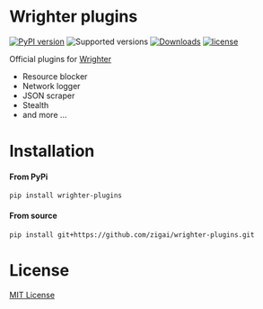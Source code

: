 # Wrighter plugins

[![PyPI version](https://badge.fury.io/py/wrighter-plugins.svg)](https://badge.fury.io/py/wrighter-plugins)
![Supported versions](https://img.shields.io/badge/python-3.10+-blue.svg)
[![Downloads](https://static.pepy.tech/badge/wrighter-plugins)](https://pepy.tech/project/wrighter-plugins)
[![license](https://img.shields.io/github/license/zigai/wrighter-plugins.svg)](https://github.com/zigai/wrighter-plugins/blob/main/LICENSE)

Official plugins for [Wrighter](https://github.com/zigai/wrighter)

- Resource blocker
- Network logger
- JSON scraper
- Stealth
- and more ...


# Installation
#### From PyPi
```
pip install wrighter-plugins
```
#### From source
```
pip install git+https://github.com/zigai/wrighter-plugins.git
```
# License
[MIT License](https://github.com/zigai/wrighter-plugins/blob/master/LICENSE)
